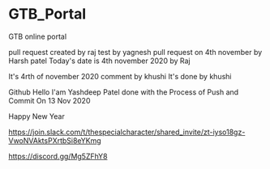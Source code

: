# GTB_Portal
GTB online portal

pull request created by raj
test by yagnesh
pull request on 4th november by Harsh patel
Today's date is 4th november 2020 
by Raj

It's 4rth of november 2020 comment by khushi
It's done by khushi

Github
Hello I'am Yashdeep Patel done with the Process of Push and Commit On 13 Nov 2020

Happy New Year

https://join.slack.com/t/thespecialcharacter/shared_invite/zt-iyso18gz-VwoNVAktsPXrtbSi8eYKmg

https://discord.gg/Mg5ZFhY8
